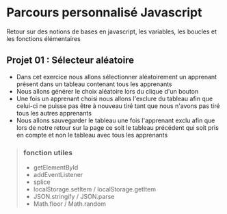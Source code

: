 # Parcours personnalisé Javascript
Retour sur des notions de bases en javascript, les variables, les boucles et les fonctions élémentaires
## Projet 01 : Sélecteur aléatoire
- Dans cet exercice nous allons sélectionner aléatoirement un apprenant présent dans un tableau contenant tous les apprenants
- Nous allons générer le choix aléatoire lors du clique d'un bouton
- Une fois un apprenant choisi nous allons l'exclure du tableau afin que celui-ci ne puisse pas être à nouveau tiré tant que nous n'avons pas tiré tous les autres apprenants
- Nous allons sauvegarder le tableau une fois l'apprenant exclu afin que lors de notre retour sur la page ce soit le tableau précédent qui soit pris en compte et non le tableau avec tous les apprenants
>### fonction utiles
>- getElementById
>- addEventListener
>- splice
>- localStorage.setItem / localStorage.getItem
>- JSON.stringify / JSON.parse
>- Math.floor / Math.random